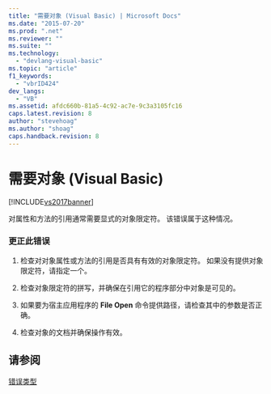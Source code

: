 ```yaml
---
title: "需要对象 (Visual Basic) | Microsoft Docs"
ms.date: "2015-07-20"
ms.prod: ".net"
ms.reviewer: ""
ms.suite: ""
ms.technology: 
  - "devlang-visual-basic"
ms.topic: "article"
f1_keywords: 
  - "vbrID424"
dev_langs: 
  - "VB"
ms.assetid: afdc660b-81a5-4c92-ac7e-9c3a3105fc16
caps.latest.revision: 8
author: "stevehoag"
ms.author: "shoag"
caps.handback.revision: 8
---
```

# 需要对象 (Visual Basic)
[!INCLUDE[vs2017banner](../../../visual-basic/includes/vs2017banner.md)]

对属性和方法的引用通常需要显式的对象限定符。  该错误属于这种情况。  
  
### 更正此错误  
  
1.  检查对对象属性或方法的引用是否具有有效的对象限定符。  如果没有提供对象限定符，请指定一个。  
  
2.  检查对象限定符的拼写，并确保在引用它的程序部分中对象是可见的。  
  
3.  如果要为宿主应用程序的 **File Open** 命令提供路径，请检查其中的参数是否正确。  
  
4.  检查对象的文档并确保操作有效。  
  
## 请参阅  
 [错误类型](../../../visual-basic/programming-guide/language-features/error-types.md)